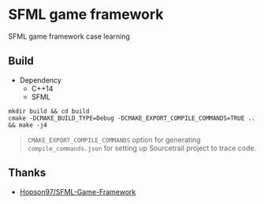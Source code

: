 # SFML game framework

SFML game framework case learning

## Build

* Dependency
  * C++14
  * SFML

```
mkdir build && cd build
cmake -DCMAKE_BUILD_TYPE=Debug -DCMAKE_EXPORT_COMPILE_COMMANDS=TRUE .. && make -j4
```

> `CMAKE_EXPORT_COMPILE_COMMANDS` option for generating `compile_commands.json` for setting up Sourcetrail project to trace code.

## Thanks

* [Hopson97/SFML-Game-Framework](https://github.com/Hopson97/SFML-Game-Framework)
